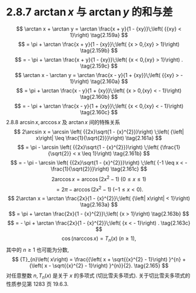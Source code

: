 # 2.8.7 $\arctan x$ 与 $\arctan y$ 的和与差
$$
\arctan x + \arctan y = \arctan \frac{x + y}{1 - {xy}}\;\left( {{xy} < 1}\right)  \tag{2.159a}
$$
$$
= \pi  + \arctan \frac{x + y}{1 - {xy}}\;\left( {x > 0,{xy} > 1}\right)  \tag{2.159b}
$$
$$
=  - \pi  + \arctan \frac{x + y}{1 - {xy}}\;\left( {x < 0,{xy} > 1}\right) . \tag{2.159c}
$$
$$
\arctan x - \arctan y = \arctan \frac{x - y}{1 + {xy}}\;\left( {{xy} >  - 1}\right)  \tag{2.160a}
$$
$$
= \pi  + \arctan \frac{x - y}{1 + {xy}}\;\left( {x > 0,{xy} <  - 1}\right)  \tag{2.160b}
$$
$$
=  - \pi  + \arctan \frac{x - y}{1 + {xy}}\;\left( {x < 0,{xy} <  - 1}\right)  \tag{2.160c}
$$
2.8.8 $\arcsin x,\arccos x$ 及 $\arctan x$ 间的特殊关系
$$
2\arcsin x = \arcsin \left( {{2x}\sqrt{1 - {x}^{2}}}\right) \;\left( {\left| x\right|  \leq  \frac{1}{\sqrt{2}}}\right)  \tag{2.161a}
$$
$$
= \pi  - \arcsin \left( {{2x}\sqrt{1 - {x}^{2}}}\right) \;\left( {\frac{1}{\sqrt{2}} < x \leq  1}\right)  \tag{2.161b}
$$
$$
=  - \pi  - \arcsin \left( {{2x}\sqrt{1 - {x}^{2}}}\right) \;\left( {-1 \leq  x <  - \frac{1}{\sqrt{2}}}\right)  \tag{2.161c}
$$
$$
2\arccos x = \arccos \left( {2{x}^{2} - 1}\right) \;\left( {0 \leq  x \leq  1}\right)  \tag{2.162a}
$$
$$
= {2\pi } - \arccos \left( {2{x}^{2} - 1}\right) \;\left( {-1 \leq  x < 0}\right) . \tag{2.162b}
$$
$$
2\arctan x = \arctan \frac{2x}{1 - {x}^{2}}\;\left( {\left| x\right|  < 1}\right)  \tag{2.163a}
$$
$$
= \pi  + \arctan \frac{2x}{1 - {x}^{2}}\;\left( {x > 1}\right)  \tag{2.163b}
$$
$$
=  - \pi  + \arctan \frac{2x}{1 - {x}^{2}}\;\left( {x <  - 1}\right) . \tag{2.163c}
$$
$$
\cos \left( {n\arccos x}\right)  = {T}_{n}\left( x\right) \;\left( {n \geq  1}\right) , \tag{2.164}
$$
其中的 $n \geq  1$ 也可能为分数,
$$
{T}_{n}\left( x\right)  = \frac{{\left( x + \sqrt{{x}^{2} - 1}\right) }^{n} + {\left( x - \sqrt{{x}^{2} - 1}\right) }^{n}}{2}. \tag{2.165}
$$
对任意整数 $n,{T}_{n}\left( x\right)$ 是关于 $x$ 的多项式 (切比雪夫多项式). 关于切比雪夫多项式的性质参见第 1283 页 19.6.3.